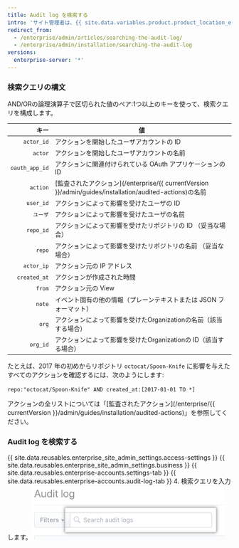 ```yaml
---
title: Audit log を検索する
intro: 'サイト管理者は、{{ site.data.variables.product.product_location_enterprise }} で[監査されたアクション](/enterprise/{{ currentVersion }}/admin/guides/installation/audited-actions)の広範なリストを検索することができます。'
redirect_from:
  - /enterprise/admin/articles/searching-the-audit-log/
  - /enterprise/admin/installation/searching-the-audit-log
versions:
  enterprise-server: '*'
---
```


### 検索クエリの構文

AND/ORの論理演算子で区切られた値のペア:1つ以上のキーを使って、検索クエリを構成します。

|             キー | 値                                                                                         |
| --------------:| ----------------------------------------------------------------------------------------- |
|     `actor_id` | アクションを開始したユーザアカウントの ID                                                                    |
|        `actor` | アクションを開始したユーザアカウントの名前                                                                     |
| `oauth_app_id` | アクションに関連付けられている OAuth アプリケーションの ID                                                        |
|       `action` | [監査されたアクション](/enterprise/{{ currentVersion }}/admin/guides/installation/audited-actions)の名前 |
|      `user_id` | アクションによって影響を受けたユーザの ID                                                                    |
|          `ユーザ` | アクションによって影響を受けたユーザの名前                                                                     |
|      `repo_id` | アクションによって影響を受けたリポジトリの ID （妥当な場合）                                                          |
|         `repo` | アクションによって影響を受けたリポジトリの名前 （妥当な場合）                                                           |
|     `actor_ip` | アクション元の IP アドレス                                                                           |
|   `created_at` | アクションが作成された時間                                                                             |
|         `from` | アクション元の View                                                                              |
|         `note` | イベント固有の他の情報（プレーンテキストまたは JSON フォーマット）                                                      |
|          `org` | アクションによって影響を受けたOrganizationの名前（該当する場合）                                                    |
|       `org_id` | アクションによって影響を受けたOrganizationの ID（該当する場合）                                                   |

たとえば、2017 年の初めからリポジトリ `octocat/Spoon-Knife` に影響を与えたすべてのアクションを確認するには、次のようにします:

  `repo:"octocat/Spoon-Knife" AND created_at:[2017-01-01 TO *]`

アクションの全リストについては「[監査されたアクション](/enterprise/{{ currentVersion }}/admin/guides/installation/audited-actions)」を参照してください。

### Audit log を検索する

{{ site.data.reusables.enterprise_site_admin_settings.access-settings }}
{{ site.data.reusables.enterprise_site_admin_settings.business }}
{{ site.data.reusables.enterprise-accounts.settings-tab }}
{{ site.data.reusables.enterprise-accounts.audit-log-tab }}
4. 検索クエリを入力します。![検索クエリ](/assets/images/enterprise/site-admin-settings/search-query.png)
